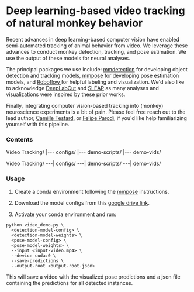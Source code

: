 # Deep learning-based video tracking of natural monkey behavior

Recent advances in deep learning-based computer vision have enabled semi-automated tracking of animal behavior from video. We leverage these advances to conduct monkey detection, tracking, and pose estimation. We use the output of these models for neural analyses. 

The principal packages we use include: [mmdetection](https://mmdetection.readthedocs.io/en/latest/) for developing object detection and tracking models, [mmpose](https://mmpose.readthedocs.io/en/latest/) for developing pose estimation models, and [Roboflow ](https://roboflow.com/) for helpful labeling and visualization. We'd also like to acknowledge [DeepLabCut](http://www.mackenziemathislab.org/deeplabcut) and [SLEAP](https://sleap.ai/) as many analyses and visualizations were inspired by these prior works.

Finally, integrating computer vision-based tracking into (monkey) neuroscience experiments is a bit of pain. Please feel free reach out to the lead author, [Camille Testard](mailto:camille.testard94@gmail.com), or [Felipe Parodi](mailto:parodifelipe07@gmail.com), if you'd like help familiarizing yourself with this pipeline.

### Contents

Video Tracking/
|--- configs/
|--- demo-scripts/
|--- demo-vids/

Video Tracking/
---| configs/
---| demo-scripts/
---| demo-vids/


### Usage
1. Create a conda environment following the [mmpose](https://mmpose.readthedocs.io/en/latest/) instructions.

2. Download the model configs from this [google drive link](https://drive.google.com/drive/folders/16greEMThJV7bKUbvTxQz4y6_BOXm91yl?usp=drive_link).

3. Activate your conda environment and run:
```
python video_demo.py \
  <detection-model-config> \
  <detection-model-weights> \
  <pose-model-config> \
  <pose-model-weights> \
  --input <input-video.mp4> \
  --device cuda:0 \
  --save-predictions \
  --output-root <output-root.json>
```
This will save a video with the visualized pose predictions and a json file containing the predictions for all detected instances.
